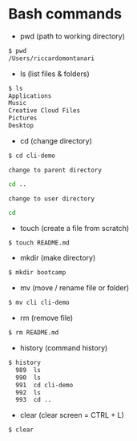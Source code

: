 # Bash commands
- pwd (path to working directory)
```sh
$ pwd
/Users/riccardomontanari
```
- ls (list files & folders)
```sh
$ ls
Applications				
Music
Creative Cloud Files			
Pictures
Desktop	
```
- cd (change directory)
```sh
$ cd cli-demo
```
    change to parent directory
```sh
cd ..
```
    change to user directory
```sh
cd
```
- touch (create a file from scratch)
```sh
$ touch README.md
```
- mkdir (make directory)
```sh
$ mkdir bootcamp
```
- mv (move / rename file or folder)
```sh
$ mv cli cli-demo
```
- rm (remove file)
```sh
$ rm README.md
```
- history (command history)
```sh
$ history
  989  ls
  990  ls
  991  cd cli-demo
  992  ls
  993  cd ..
```
- clear (clear screen = CTRL + L)
```sh
$ clear
```



